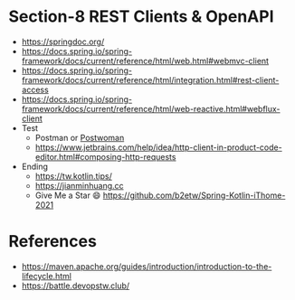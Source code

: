 # Section-8 REST Clients & OpenAPI
* https://springdoc.org/
* https://docs.spring.io/spring-framework/docs/current/reference/html/web.html#webmvc-client
* https://docs.spring.io/spring-framework/docs/current/reference/html/integration.html#rest-client-access
* https://docs.spring.io/spring-framework/docs/current/reference/html/web-reactive.html#webflux-client
* Test
  * Postman or [Postwoman](https://hoppscotch.io/tw)
  * https://www.jetbrains.com/help/idea/http-client-in-product-code-editor.html#composing-http-requests
* Ending
  * https://tw.kotlin.tips/
  * https://jianminhuang.cc
  * Give Me a Star 😄 https://github.com/b2etw/Spring-Kotlin-iThome-2021

# References
* https://maven.apache.org/guides/introduction/introduction-to-the-lifecycle.html
* https://battle.devopstw.club/
